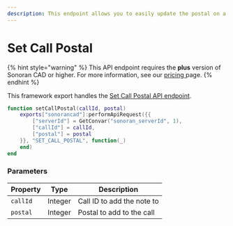 ```yaml
---
description: This endpoint allows you to easily update the postal on a dispatch call.
---
```


# Set Call Postal

{% hint style="warning" %}
This API endpoint requires the **plus** version of Sonoran CAD or higher. For more information, see our [pricing ](../../../../../../pricing/faq/)page.
{% endhint %}

This framework export handles the [Set Call Postal API endpoint](../../../../api-endpoints/emergency/dispatch-and-emergency-calls/update-call-postal.md).

```lua
function setCallPostal(callId, postal)
    exports["sonorancad"]:performApiRequest({{
        ["serverId"] = GetConvar("sonoran_serverId", 1),
        ["callId"] = callId,
        ["postal"] = postal
    }}, "SET_CALL_POSTAL", function(_)
    end)
end
```

### Parameters

| Property | Type    | Description                |
| -------- | ------- | -------------------------- |
| `callId` | Integer | Call ID to add the note to |
| `postal` | Integer | Postal to add to the call  |
